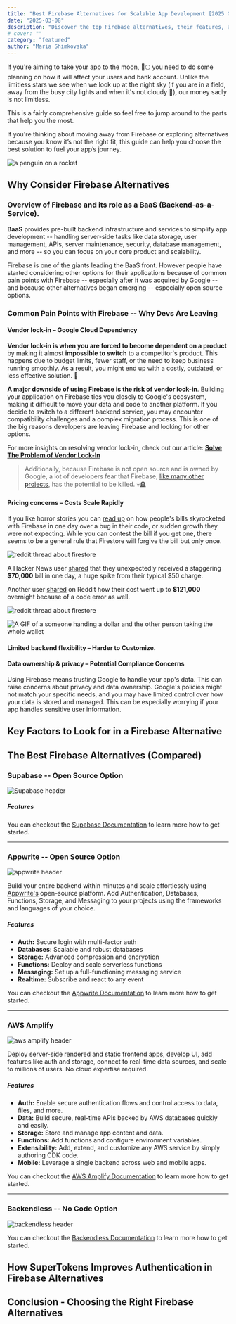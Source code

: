 ```yaml
---
title: "Best Firebase Alternatives for Scalable App Development [2025 Guide]"
date: "2025-03-08"
description: "Discover the top Firebase alternatives, their features, and how they compare. Learn why SuperTokens is the best authentication solution for secure and scalable apps."
# cover: ""
category: "featured"
author: "Maria Shimkovska"
---
```


If you're aiming to take your app to the moon, 🚀🌕 you need to do some planning on how it will affect your users and bank account. Unlike the limitless stars we see when we look up at the night sky (if you are in a field, away from the busy city lights and when it's not cloudy 👀), our money sadly is not limitless. 

This is a fairly comprehensive guide so feel free to jump around to the parts that help you the most. 

If you're thinking about moving away from Firebase or exploring alternatives because you know it’s not the right fit, this guide can help you choose the best solution to fuel your app’s journey.

![a penguin on a rocket](https://media4.giphy.com/media/v1.Y2lkPTc5MGI3NjExeWJoNHZwY283N3NybG80OWczMmlhcW9ncXh5N3Vqc2NjZ3psNWQxYiZlcD12MV9pbnRlcm5hbF9naWZfYnlfaWQmY3Q9Zw/POcrqCGlZHeIlt7kef/giphy.gif)

## Why Consider Firebase Alternatives 
### Overview of Firebase and its role as a BaaS (Backend-as-a-Service).

**BaaS** provides pre-built backend infrastructure and services to simplify app development -- handling server-side tasks like data storage, user management, APIs, server maintenance, security, database management, and more -- so you can focus on your core product and scalability. 

Firebase is one of the giants leading the BaaS front. However people have started considering other options for their applications because of common pain points with Firebase -- especially after it was acquired by Google -- and because other alternatives began emerging -- especially open source options. 

### Common Pain Points with Firebase -- Why Devs Are Leaving
#### Vendor lock-in – Google Cloud Dependency
**Vendor lock-in is when you are forced to become dependent on a product** by making it almost **impossible to switch** to a competitor's product. This happens due to budget limits, fewer staff, or the need to keep business running smoothly. As a result, you might end up with a costly, outdated, or less effective solution. 🤕

**A major downside of using Firebase is the risk of vendor lock-in**. Building your application on Firebase ties you closely to Google's ecosystem, making it difficult to move your data and code to another platform. If you decide to switch to a different backend service, you may encounter compatibility challenges and a complex migration process. This is one of the big reasons developers are leaving Firebase and looking for other options. 

For more insights on resolving vendor lock-in, check out our article: [**Solve The Problem of Vendor Lock-In**](https://supertokens.com/blog/solve-the-problem-of-vendor-lock-in)

> Additionally, because Firebase is not open source and is owned by Google, a lot of developers fear that Firebase, [like many other projects](https://killedbygoogle.com/), has the potential to be killed. 💀🪦

#### Pricing concerns – Costs Scale Rapidly
If you like horror stories you can [read up](https://www.reddit.com/r/Firebase/comments/1hpza8q/what_can_cause_firebase_costs_to_skyrocket/) on how people's bills skyrocketed with Firebase in one day over a bug in their code, or sudden growth they were not expecting. While you can contest the bill if you get one, there seems to be a general rule that Firestore will forgive the bill but only once. 

![reddit thread about firestore](image.png)

A Hacker News user [shared](https://news.ycombinator.com/item?id=42732714) that they unexpectedly received a staggering **$70,000** bill in one day, a huge spike from their typical $50 charge. 

Another user [shared](https://www.reddit.com/r/Firebase/comments/17mv8r0/firebase_bill_of_121000_for_last_2_days/) on Reddit how their cost went up to **$121,000** overnight because of a code error as well. 

![reddit thread about firestore](image-1.png)

![A GIF of a someone handing a dollar and the other person taking the whole wallet](https://media0.giphy.com/media/v1.Y2lkPTc5MGI3NjExMWw2cnZnaGRxOXNkdGZidW5wZGptM2U1aHp0OGRwaWFhdG9reW90aiZlcD12MV9pbnRlcm5hbF9naWZfYnlfaWQmY3Q9Zw/b0L0WqA8cUpQ4/giphy.gif)

#### Limited backend flexibility – Harder to Customize.

#### Data ownership & privacy – Potential Compliance Concerns
Using Firebase means trusting Google to handle your app's data. This can raise concerns about privacy and data ownership. Google's policies might not match your specific needs, and you may have limited control over how your data is stored and managed. This can be especially worrying if your app handles sensitive user information.

## Key Factors to Look for in a Firebase Alternative 

## The Best Firebase Alternatives (Compared)

### Supabase -- Open Source Option

![Supabase header](image-5.png)

##### Features

You can checkout the [Supabase Documentation](https://supabase.com/) to learn more how to get started.


*** 

### Appwrite -- Open Source Option

![appwrite header](image-2.png)

Build your entire backend within minutes and scale effortlessly using [Appwrite's](https://appwrite.io/) open-source platform. Add Authentication, Databases, Functions, Storage, and Messaging to your projects using the frameworks and languages of your choice.

##### Features
- **Auth:** Secure login with multi-factor auth
- **Databases:** Scalable and robust databases
- **Storage:** Advanced compression and encryption
- **Functions:** Deploy and scale serverless functions
- **Messaging:** Set up a full-functioning messaging service
- **Realtime:** Subscribe and react to any event 

You can checkout the [Appwrite Documentation](https://appwrite.io/) to learn more how to get started.

*** 

### AWS Amplify

![aws amplify header](image-3.png)

Deploy server-side rendered and static frontend apps, develop UI, add features like auth and storage, connect to real-time data sources, and scale to millions of users. No cloud expertise required.

##### Features
- **Auth:** Enable secure authentication flows and control access to data, files, and more.
- **Data:** Build secure, real-time APIs backed by AWS databases quickly and easily.
- **Storage:** Store and manage app content and data. 
- **Functions:** Add functions and configure environment variables.
- **Extensibility:** Add, extend, and customize any AWS service by simply authoring CDK code. 
- **Mobile:** Leverage a single backend across web and mobile apps. 

You can checkout the [AWS Amplify Documentation](https://aws.amazon.com/amplify/) to learn more how to get started.

*** 

### Backendless -- No Code Option

![backendless header](image-4.png)

You can checkout the [Backendless Documentation](https://backendless.com/) to learn more how to get started.

## How SuperTokens Improves Authentication in Firebase Alternatives 

## Conclusion - Choosing the Right Firebase Alternatives 
